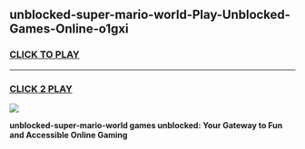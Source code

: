 
## unblocked-super-mario-world-Play-Unblocked-Games-Online-o1gxi
<h3>
<a href="https://premium76.site?title=unblocked-super-mario-world&ref=25A">CLICK TO PLAY</a></h3>
<hr>

<h3>
<a href="https://premium76.site?title=unblocked-super-mario-world&ref=25A">CLICK 2 PLAY</a>
  
</h3>

<a href="https://premium76.site?title=unblocked-super-mario-world&ref=25A"><img src="https://clearcache.store/games.png"></a>


**unblocked-super-mario-world games unblocked: Your Gateway to Fun and Accessible Online Gaming**
